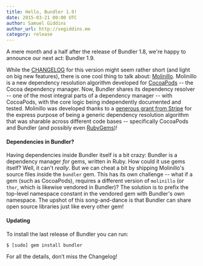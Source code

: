 ```yaml
---
title: Hello, Bundler 1.9!
date: 2015-03-21 00:00 UTC
author: Samuel Giddins
author_url: http://segiddins.me
category: release
---
```


A mere month and a half after the release of Bundler 1.8, we're happy to announce our next act: Bundler 1.9.

While the [CHANGELOG](https://github.com/bundler/bundler/blob/v1.9.0/CHANGELOG.md#190-2015-03-20) for this version might seem rather short (and light on big new features), there is one cool thing to talk about: [Molinillo](https://github.com/CocoaPods/Molinillo). Molinillo is a new dependency resolution algorithm developed for [CocoaPods](http://cocoapods.org) -- the Cocoa dependency manager. Now, Bundler shares its dependency resolver -- one of the most integral parts of a dependency manager -- with CocoaPods, with the core logic being independently documented and tested. Molinillo was developed thanks to a [generous grant from Stripe](https://stripe.com/blog/stripe-open-source-retreat) for the express purpose of being a generic dependency resolution algorithm that was sharable across different code bases -- specifically CocoaPods and Bundler (and possibly even [RubyGems](https://github.com/rubygems/rubygems/pull/1189))!

#### Dependencies in Bundler?

Having dependencies inside Bundler itself is a bit crazy: Bundler is a dependency manager _for_ gems, written in Ruby. How could it use gems itself? Well, it can't _really_. But we can cheat a bit by shipping Molinillo's source files inside the `bundler` gem. This has its own challenge -- what if a gem (such as CocoaPods), requires a different version of `molinillo` (or `thor`, which is likewise vendored in Bundler)? The solution is to prefix the top-level namespace constant in the vendored gem with Bundler's own namespace. The upshot of this song-and-dance is that Bundler can share open source libraries just like every other gem!

#### Updating

To install the last release of Bundler you can run:

~~~
$ [sudo] gem install bundler
~~~

For all the details, don’t miss the Changelog!
